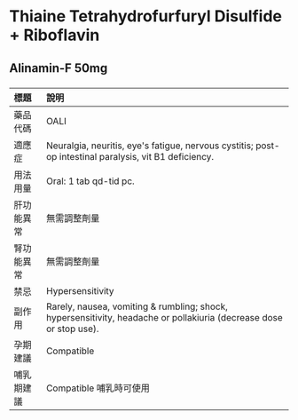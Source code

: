 # Thiaine Tetrahydrofurfuryl Disulfide + Riboflavin

## Alinamin-F 50mg

##### 

| 標題       | 說明                                                                                                               |
|:-----------|:-------------------------------------------------------------------------------------------------------------------|
| 藥品代碼   | OALI                                                                                                               |
| 適應症     | Neuralgia, neuritis, eye's fatigue, nervous cystitis; post-op intestinal paralysis, vit B1 deficiency.             |
| 用法用量   | Oral: 1 tab qd-tid pc.                                                                                             |
| 肝功能異常 | 無需調整劑量                                                                                                       |
| 腎功能異常 | 無需調整劑量                                                                                                       |
| 禁忌       | Hypersensitivity                                                                                                   |
| 副作用     | Rarely, nausea, vomiting & rumbling; shock, hypersensitivity, headache or pollakiuria (decrease dose or stop use). |
| 孕期建議   | Compatible                                                                                                         |
| 哺乳期建議 | Compatible 哺乳時可使用                                                                                            |

